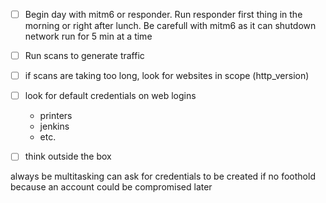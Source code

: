 - [ ] Begin day with mitm6 or responder. Run responder first thing in the morning or right after lunch. Be carefull with mitm6 as it can shutdown network run for 5 min at a time
- [ ] Run scans to generate traffic
- [ ] if scans are taking too long, look for websites in scope (http_version)
- [ ] look for default credentials on web logins
	- printers
	- jenkins
	- etc.
- [ ] think outside the box


always be multitasking
can ask for credentials to be created if no foothold because an account could be compromised later
